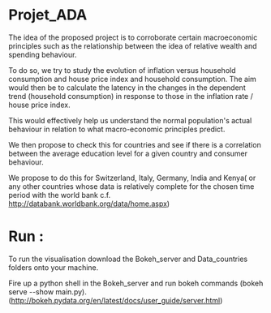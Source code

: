 # Projet_ADA

The idea of the proposed project is to corroborate certain macroeconomic principles such as the relationship between the idea of relative wealth and spending behaviour.

To do so, we try to study the evolution of inflation versus household consumption and house price index and household consumption. The aim would then be to calculate the latency in the changes in the dependent trend (household consumption) in response to those in the inflation rate / house price index.

This would effectively help us understand the normal population's actual behaviour in relation to what macro-economic principles predict.

We then propose to check this for countries and see if there is a correlation between the average education level for a given country and consumer behaviour.

We propose to do this for Switzerland, Italy, Germany, India and Kenya( or any other countries whose data is relatively complete for the chosen time period with the world bank c.f. http://databank.worldbank.org/data/home.aspx)


# Run : 

To run the visualisation download the Bokeh_server and Data_countries folders onto your machine. 

Fire up a python shell in the Bokeh_server and run bokeh commands (bokeh serve --show main.py).(http://bokeh.pydata.org/en/latest/docs/user_guide/server.html)


